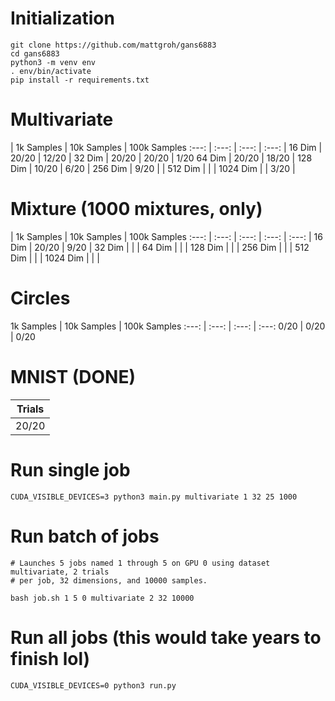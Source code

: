 # Initialization
```
git clone https://github.com/mattgroh/gans6883  
cd gans6883
python3 -m venv env  
. env/bin/activate
pip install -r requirements.txt  
```

# Multivariate

| 1k Samples | 10k Samples | 100k Samples
:---: | :---: | :---: | :---: |
16 Dim | 20/20 | 12/20 |
32 Dim | 20/20 | 20/20 | 1/20
64 Dim | 20/20 | 18/20 |
128 Dim | 10/20 | 6/20 |
256 Dim | 9/20 |  |
512 Dim |  |  |
1024 Dim |  | 3/20 |

# Mixture (1000 mixtures, only)

 | 1k Samples | 10k Samples | 100k Samples
:---: | :---: | :---: | :---: | :---: |
16 Dim | 20/20 | 9/20 |
32 Dim |  |  |
64 Dim  |  |  |
128 Dim |  |  |
256 Dim |  |  |
512 Dim |  |  |
1024 Dim |  |  |

# Circles

1k Samples | 10k Samples | 100k Samples
:---: | :---: | :---: | :---:
0/20 | 0/20 | 0/20

# MNIST (DONE)

Trials|
:---:|
20/20|


# Run single job
```
CUDA_VISIBLE_DEVICES=3 python3 main.py multivariate 1 32 25 1000
```

# Run batch of jobs
```
# Launches 5 jobs named 1 through 5 on GPU 0 using dataset multivariate, 2 trials
# per job, 32 dimensions, and 10000 samples.

bash job.sh 1 5 0 multivariate 2 32 10000
```

# Run all jobs (this would take years to finish lol)
```
CUDA_VISIBLE_DEVICES=0 python3 run.py
```
